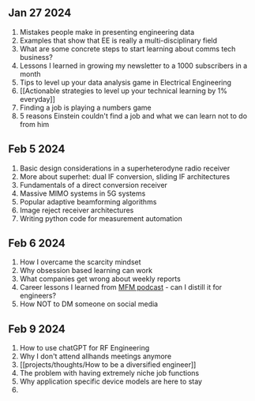 
## Jan 27 2024

1. Mistakes people make in presenting engineering data
2. Examples that show that EE is really a multi-disciplinary field
3. What are some concrete steps to start learning about comms tech business?
4. Lessons I learned in growing my newsletter to a 1000 subscribers in a month
5. Tips to level up your data analysis game in Electrical Engineering
6. [[Actionable strategies to level up your technical learning by 1% everyday]]
7. Finding a job is playing a numbers game
8. 5 reasons Einstein couldn't find a job and what we can learn not to do from him

## Feb 5 2024
1. Basic design considerations in a superheterodyne radio receiver
2. More about superhet: dual IF conversion, sliding IF architectures
3. Fundamentals of a direct conversion receiver
4. Massive MIMO systems in 5G systems
5. Popular adaptive beamforming algorithms
6. Image reject receiver architectures
7. Writing python code for measurement automation

## Feb 6 2024

1. How I overcame the scarcity mindset
2. Why obsession based learning can work
3. What companies get wrong about weekly reports
4. Career lessons I learned from [MFM podcast](https://youtu.be/pjUZH0uqeHw?si=WF5BrwKJy6_tfsIz) - can I distill it for engineers?
5. How NOT to DM someone on social media

## Feb 9 2024

1. How to use chatGPT for RF Engineering
2. Why I don't attend allhands meetings anymore
3. [[projects/thoughts/How to be a diversified engineer]]
4. The problem with having extremely niche job functions
5. Why application specific device models are here to stay
6. 